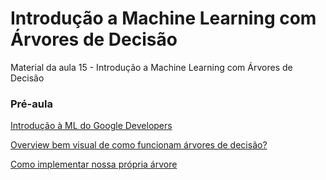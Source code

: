 
# Introdução a Machine Learning com Árvores de Decisão
Material da aula 15 - Introdução a Machine Learning com Árvores de Decisão

### Pré-aula

[Introdução à ML do Google Developers](https://www.youtube.com/watch?v=cKxRvEZd3Mw)

[Overview bem visual de como funcionam árvores de decisão?](http://www.r2d3.us/visual-intro-to-machine-learning-part-1/)

[Como implementar nossa própria árvore](https://www.youtube.com/watch?v=LDRbO9a6XPU)
